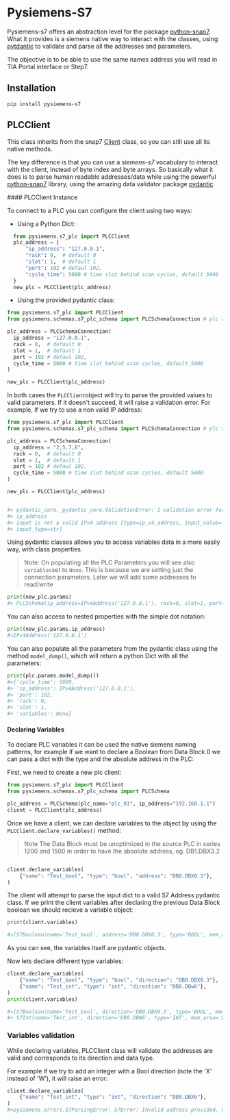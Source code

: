 # Pysiemens-S7


Pysiemens-s7 offers an abstraction level for the package [python-snap7](https://python-snap7.readthedocs.io/en/latest/index.html). What it provides is a siemens native way to interact with the classes, using [pytdantic](https://docs.pydantic.dev/latest/) to validate and parse all the addresses and parameters.

  

The objective is to be able to use the same names address you will read in TIA Portal interface or Step7.

## Installation

```shell
pip install pysiemens-s7
```


## PLCClient


This class inherits from the snap7 [Client](https://python-snap7.readthedocs.io/en/latest/API/client.html) class, so you can still use all its native methods. 

The key difference is that you can use a *siemens-s7* vocabulary to interact with the client, instead of byte index and byte arrays. So basically what it does is to parse human readable addresses/data while using the powerful [python-snap7](https://python-snap7.readthedocs.io/en/latest/index.html) library, using the amazing data validator package [pydantic](https://docs.pydantic.dev/latest/)


#### PLCClient Instance


To connect to a PLC you can configure the client using two ways:

- Using a Python Dict:

```python
  from pysiemens.s7_plc import PLCClient
  plc_address = {
      "ip_address": "127.0.0.1",
      "rack": 0,  # default 0
      "slot": 1,  # default 1
      "port": 102 # defaul 102,
      "cycle_time": 5000 # time slot behind scan cycles, default 5000
  }
  new_plc = PLCClient(plc_address)
```


- Using the provided pydantic class:
  
```python
from pysiemens.s7_plc import PLCClient
from pysiemens.schemas.s7_plc_schema import PLCSchemaConnection # plc address schema

plc_address = PLCSchemaConnection(
  ip_address = "127.0.0.1",
  rack = 0,  # default 0
  slot = 1,  # default 1
  port = 102 # defaul 102,
  cycle_time = 5000 # time slot behind scan cycles, default 5000
)

new_plc = PLCClient(plc_address)

```


In both cases the `PLCClient`object will try to parse the provided values to valid parameters. If it doesn't succeed, it will raise a validation error. For example, if we try to use a non valid IP address:


```python
from pysiemens.s7_plc import PLCClient
from pysiemens.schemas.s7_plc_schema import PLCSchemaConnection # plc address schema

plc_address = PLCSchemaConnection(
  ip_address = "2,5,7,8",
  rack = 0,  # default 0
  slot = 1,  # default 1
  port = 102 # defaul 102,
  cycle_time = 5000 # time slot behind scan cycles, default 5000
)

new_plc = PLCClient(plc_address)


#> pydantic_core._pydantic_core.ValidationError: 1 validation error for PLCSchema
#> ip_address
#> Input is not a valid IPv4 address [type=ip_v4_address, input_value='2,5,7,8',  
#> input_type=str]

```

Using pydantic classes allows you to access variables data in a more easily way, with class properties.

> Note:
> On populating all the PLC Parameters you will see also `variables`set to `None`. This is 
> because we are setting just the connection parameters. Later we will add some addresses to 
> read/write  

```python
print(new_plc.params)
#> PLCSchema(ip_address=IPv4Address('127.0.0.1'), rack=0, slot=1, port=102, cycle_time=5000, variables=None)

```
You can also access to nested properties with the simple dot notation:

```python
print(new_plc.params.ip_address)
#>IPv4Address('127.0.0.1')
```

You can also populate all the parameters from the pydantic class using the method `model_dump()`, which will return a python Dict with all the parameters:

```python
print(plc.params.model_dump())
#>{'cycle_time': 5000,
#> 'ip_address': IPv4Address('127.0.0.1'),
#> 'port': 102,
#> 'rack': 0,
#> 'slot': 1,
#> 'variables': None}
```
#### Declaring Variables

To declare PLC variables it can be used the native siemens naming patterns, for example if we want to declare a Boolean from Data Block 0 we can pass a dict with the type and the absolute address in the PLC:

First, we need to create a new plc client:

```python
from pysiemens.s7_plc import PLCClient
from pysiemens.schemas.s7_plc_schema import PLCSchema

plc_address = PLCSchema(plc_name="plc_01", ip_address="192.168.1.1")
client = PLCClient(plc_address)

```

Once we have a client, we can declare variables to the object by using the `PLCClient.declare_variables()` method:


> Note
> The Data Block must be unoptimized in the source PLC in series 1200 and 1500 in order to have the absolute address, eg. DB1.DBX3.2



```python

client.declare_variables(
    {"name": "Test_bool", "type": "bool", "address": "DB0.DBX0.3"},
)

```
The client will attempt to parse the input dict to a valid S7 Address pydantic class. If we print the client variables after declaring the previous Data Block boolean we should recieve a variable object:

```python
print(client.variables)

#>[S7Boolean(name='Test_bool', address='DB0.DBX0.3', type='BOOL', mem_area='DB', db_num=0, start_byte=0, bit_size=1, value=None, bit_position=3, byte_size=1)]

```
As you can see, the variables itself are pydantic objects.

Now lets declare different type variables:

```python
client.declare_variables(
    {"name": "Test_bool", "type": "bool", "direction": "DB0.DBX0.3"},
    {"name": "Test_int", "type": "int", "direction": "DB0.DBw6"},
)
print(client.variables)

#>[S7Boolean(name='Test_bool', direction='DB0.DBX0.3', type='BOOL', mem_area='DB', db_num=0, start_byte=0, bit_size=1, value=None, bit_position=3, byte_size=1), 
#> S7Int(name='Test_int', direction='DB0.DBW6', type='INT', mem_area='DB', db_num=0, start_byte=6, bit_size=16, value=None, byte_size=2)]

```

### Variables validation

While declaring variables, PLCClient class will validate the addresses are valid and corresponds to its direction and data type.

For example if we try to add an integer with a Bool direction (note the 'X' instead of 'W'), it will raise an error:

```python
client.declare_variables(
    {"name": "Test_int", "type": "int", "direction": "DB0.DBX6"},
)
#>pysiemens.errors.S7ParsingError: S7Error: Invalid address provided. Can not parse DB0.DBX6 to a valid INT
```


```python

```


